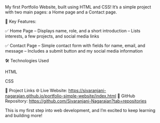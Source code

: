 My first Portfolio Website, built using HTML and CSS!
It’s a simple project with two main pages: a Home page and a Contact page.

🔑 Key Features:

✅ Home Page
– Displays name, role, and a short introduction
– Lists interests, a few projects, and social media links

✅ Contact Page
– Simple contact form with fields for name, email, and message
– Includes a submit button and my social media information

🛠️ Technologies Used

HTML

CSS

🔗 Project Links
🌐 Live Website: https://sivaranjani-nagarajan.github.io/portfolio-simple-website/index.html
📁 GitHub Repository: https://github.com/Sivaranjani-Nagarajan?tab=repositories

This is my first step into web development, and I’m excited to keep learning and building more!
